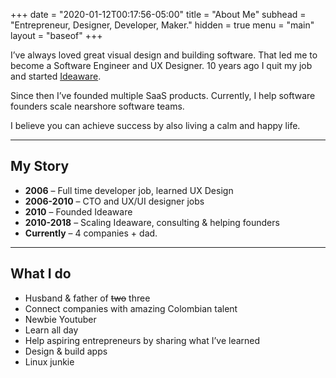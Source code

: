 +++
date = "2020-01-12T00:17:56-05:00"
title = "About Me"
subhead = "Entrepreneur, Designer, Developer, Maker."
hidden = true
menu = "main"
layout = "baseof"
+++

I’ve always loved great visual design and building software. That led me to become a Software Engineer and UX Designer. 10 years ago I quit my job and started [Ideaware](https://ideaware.co).

Since then I’ve founded multiple SaaS products. Currently, I help software founders scale nearshore software teams.

I believe you can achieve success by also living a calm and happy life.  

* * *

## My Story

-   **2006** – Full time developer job, learned UX Design
-   **2006-2010** – CTO and UX/UI designer jobs
-   **2010** – Founded Ideaware
-   **2010-2018** – Scaling Ideaware, consulting & helping founders
-   **Currently** – 4 companies + dad.

* * *

## What I do

-   Husband & father of ~~two~~ three
-   Connect companies with amazing Colombian talent
-   Newbie Youtuber
-   Learn all day
-   Help aspiring entrepreneurs by sharing what I’ve learned
-   Design & build apps
-   Linux junkie
